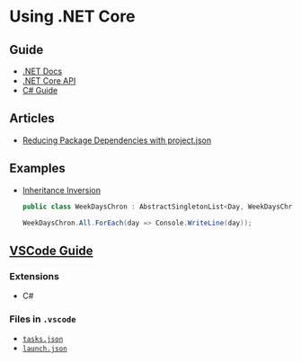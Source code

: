# Using .NET Core

## Guide

- [.NET Docs](https://docs.microsoft.com/zh-cn/dotnet/)
- [.NET Core API](https://docs.microsoft.com/zh-cn/dotnet/core/api/)
- [C# Guide](https://www.microsoft.com/net/tutorials/csharp/getting-started)


## Articles

- [Reducing Package Dependencies with project.json](https://docs.microsoft.com/en-us/dotnet/articles/core/deploying/reducing-dependencies)


## Examples

- [Inheritance Inversion](https://www.codeproject.com/tips/860271/inheritance-inversion)

    ```csharp
    public class WeekDaysChron : AbstractSingletonList<Day, WeekDaysChron> { /* ... */ }

    WeekDaysChron.All.ForEach(day => Console.WriteLine(day));
    ```


## [VSCode Guide](https://code.visualstudio.com/Docs/)

### Extensions

- C#

### Files in `.vscode`

- [`tasks.json`](https://code.visualstudio.com/Docs/editor/tasks)
- [`launch.json`](https://code.visualstudio.com/Docs/editor/debugging)
